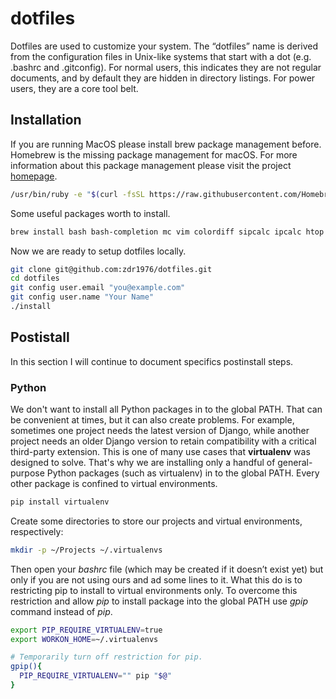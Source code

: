 # dotfiles

Dotfiles are used to customize your system. The “dotfiles” name is derived
from the configuration files in Unix-like systems that start with a dot
(e.g. .bashrc and .gitconfig). For normal users, this indicates they are not
regular documents, and by default they are hidden in directory listings.
For power users, they are a core tool belt.

## Installation

If you are running MacOS please install brew package management before. Homebrew
is the missing package management for macOS. For more information about this
package management please visit the project [homepage](http://brew.sh/).

```bash
/usr/bin/ruby -e "$(curl -fsSL https://raw.githubusercontent.com/Homebrew/install/master/install)"
```

Some useful packages worth to install.
```bash
brew install bash bash-completion mc vim colordiff sipcalc ipcalc htop ssh-copy-id wget python python3 cloc golang cmake
```

Now we are ready to setup dotfiles locally.

```bash
git clone git@github.com:zdr1976/dotfiles.git
cd dotfiles
git config user.email "you@example.com"
git config user.name "Your Name"
./install
```

## Postistall
In this section I will continue to document specifics postinstall steps.

### Python
We don't want to install all Python packages in to the global PATH. That can be convenient
at times, but it can also create problems. For example, sometimes one project needs the
latest version of Django, while another project needs an older Django version to retain
compatibility with a critical third-party extension. This is one of many use cases that
**virtualenv** was designed to solve. That's why we are installing only a handful of
general-purpose Python packages (such as virtualenv) in to the global PATH. Every other
package is confined to virtual environments.

```bash
pip install virtualenv
```

Create some directories to store our projects and virtual environments, respectively:

```bash
mkdir -p ~/Projects ~/.virtualenvs
```

Then open your *bashrc* file (which may be created if it doesn’t exist yet) but only
if you are not using ours and ad some lines to it. What this do is to restricting pip
to install to virtual environments only. To overcome this restriction and allow *pip*
to install package into the global PATH use *gpip* command instead of *pip*.
```bash
export PIP_REQUIRE_VIRTUALENV=true
export WORKON_HOME=~/.virtualenvs

# Temporarily turn off restriction for pip.
gpip(){
  PIP_REQUIRE_VIRTUALENV="" pip "$@"
}
```
